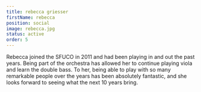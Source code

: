 ```yaml
---
title: rebecca griesser
firstName: rebecca
position: social
image: rebecca.jpg
status: active
order: 5
---
```


Rebecca joined the SFUCO in 2011 and had been playing in and out the past years.  Being part of the orchestra has allowed her to continue playing viola and learn the double bass.  To her, being able to play with so many remarkable people over the years has been absolutely fantastic, and she looks forward to seeing what the next 10 years bring.
